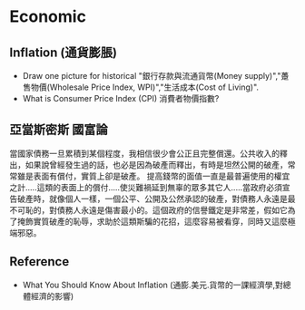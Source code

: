 # Economic

## Inflation (通貨膨脹)
- Draw one picture for historical "銀行存款與流通貨幣(Money supply)","躉售物價(Wholesale Price Index, WPI)","生活成本(Cost of Living)".
- What is Consumer Price Index (CPI) 消費者物價指數?

## 亞當斯密斯 國富論

當國家債務一旦累積到某個程度，我相信很少會公正且完整償還。公共收入的釋出，如果說曾經發生過的話，也必是因為破產而釋出，有時是坦然公開的破產，常常雖是表面有償付，實質上卻是破產。
提高錢幣的面值一直是最普遍使用的權宜之計.....這類的表面上的償付.....使災難禍延到無辜的眾多其它人.....當政府必須宣告破產時，就像個人一樣，一個公平、公開及公然承認的破產，對債務人永遠是最不可恥的，對債務人永遠是傷害最小的。這個政府的信譽鐵定是非常差，假如它為了掩飾實質破產的恥辱，求助於這類斯騙的花招，這麼容易被看穿，同時又這麼極端邪惡。

## Reference
- What You Should Know About Inflation (通膨.美元.貨幣的一課經濟學,對總體經濟的影響)
